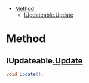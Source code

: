 - [Method](#method)
  - [IUpdateable.Update](#iupdateableupdate)

# Method
## IUpdateable[.Update](https://github.com/ppy/osu-framework/blob/master/osu.Framework/IUpdateable.cs#L8)
```csharp
void Update();
```